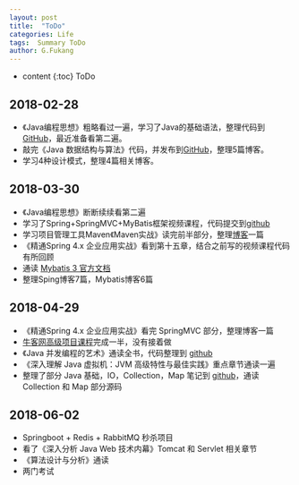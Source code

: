 ```yaml
---
layout: post
title:  "ToDo"
categories: Life
tags:  Summary ToDo
author: G.Fukang
---
```

* content
{:toc}
ToDo

## 2018-02-28

- 《Java编程思想》粗略看过一遍，学习了Java的基础语法，整理代码到[GitHub](https://github.com/gongfukangEE/thinkInJava)，最近准备看第二遍。
- 敲完《Java 数据结构与算法》代码，并发布到[GitHub](https://github.com/gongfukangEE/Data-Structures-Java)，整理5篇博客。
- 学习4种设计模式，整理4篇相关博客。


## 2018-03-30

- 《Java编程思想》断断续续看第二遍
- 学习了Spring+SpringMVC+MyBatis框架视频课程，代码提交到[github](https://github.com/gongfukangEE/Spring-Learn)
- 学习项目管理工具Maven《Maven实战》读完前半部分，整理[博客](https://gongfukangee.github.io/2018/03/07/Maven-1/)一篇
- 《精通Spring 4.x 企业应用实战》看到第十五章，结合之前写的视频课程代码有所回顾
- 通读 [Mybatis 3 官方文档](http://www.mybatis.org/mybatis-3/zh/index.html)
- 整理Sping博客7篇，Mybatis博客6篇

## 2018-04-29

- 《精通Spring 4.x 企业应用实战》看完 SpringMVC 部分，整理博客一篇
- [牛客网高级项目课程](https://www.nowcoder.com/courses/semester/senior)完成一半，没有接着做
- 《Java 并发编程的艺术》通读全书，代码整理到 [github](https://github.com/gongfukangEE/Concurrency-Programming)
- 《深入理解 Java 虚拟机：JVM 高级特性与最佳实践》重点章节通读一遍
- 整理了部分 Java 基础，IO，Collection，Map 笔记到 [github](https://github.com/gongfukangEE/Note)，通读 Collection 和 Map 部分源码

## 2018-06-02

- Springboot + Redis + RabbitMQ 秒杀项目
- 看了《深入分析 Java Web 技术内幕》Tomcat 和 Servlet 相关章节
- 《算法设计与分析》通读
- 两门考试